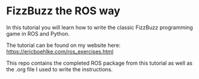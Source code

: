 # FizzBuzz the ROS way

In this tutorial you will learn how to write the classic FizzBuzz programming game in ROS and Python.

The tutorial can be found on my website here: https://ericboehlke.com/ros_exercises.html

This repo contains the completed ROS package from this tutorial as well as the .org file I used to write the instructions. 
